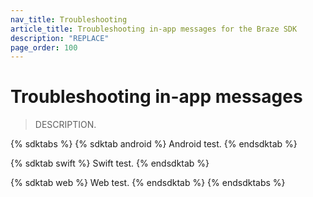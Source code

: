 ```yaml
---
nav_title: Troubleshooting
article_title: Troubleshooting in-app messages for the Braze SDK
description: "REPLACE"
page_order: 100
---
```


# Troubleshooting in-app messages

> DESCRIPTION.

{% sdktabs %}
{% sdktab android %}
Android test.
{% endsdktab %}

{% sdktab swift %}
Swift test.
{% endsdktab %}

{% sdktab web %}
Web test.
{% endsdktab %}
{% endsdktabs %}
